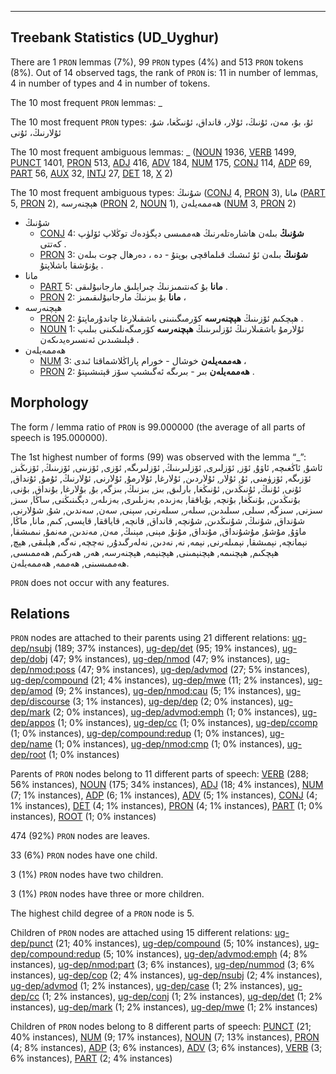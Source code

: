 

--------------------------------------------------------------------------------

## Treebank Statistics (UD_Uyghur)

There are 1 `PRON` lemmas (7%), 99 `PRON` types (4%) and 513 `PRON` tokens (8%).
Out of 14 observed tags, the rank of `PRON` is: 11 in number of lemmas, 4 in number of types and 4 in number of tokens.

The 10 most frequent `PRON` lemmas: _

The 10 most frequent `PRON` types:  ئۇ، بۇ، مەن، ئۇنىڭ، ئۇلار، قانداق، ئۇنىڭغا، شۇ، ئۇلارنىڭ، ئۇنى

The 10 most frequent ambiguous lemmas: _ ([NOUN]() 1936, [VERB]() 1499, [PUNCT]() 1401, [PRON]() 513, [ADJ]() 416, [ADV]() 184, [NUM]() 175, [CONJ]() 114, [ADP]() 69, [PART]() 56, [AUX]() 32, [INTJ]() 27, [DET]() 18, [X]() 2)

The 10 most frequent ambiguous types:  شۇنىڭ ([CONJ]() 4, [PRON]() 3), مانا ([PART]() 5, [PRON]() 2), ھېچنەرسە ([PRON]() 2, [NOUN]() 1), ھەممەيلەن ([NUM]() 3, [PRON]() 2)


* شۇنىڭ
  * [CONJ]() 4: <b>شۇنىڭ</b> بىلەن ھاشارەتلەرنىڭ ھەممىسى دېگۈدەك توڭلاپ ئۆلۈپ كەتتى .
  * [PRON]() 3: <b>شۇنىڭ</b> بىلەن ئۇ ئىشىك قىلماقچى بوپتۇ - دە ، دەرھال چوت بىلەن يۇنۇشقا باشلاپتۇ .
* مانا
  * [PART]() 5: <b>مانا</b> بۇ كەنتىمىزنىڭ چىرايلىق مارجانبۇلىقى .
  * [PRON]() 2: <b>مانا</b> بۇ بىزنىڭ مارجانبۇلىقىمىز ،
* ھېچنەرسە
  * [PRON]() 2: ھېچكىم ئۆزىنىڭ <b>ھېچنەرسە</b> كۆرمىگىنىنى باشقىلارغا چاندۇرماپتۇ .
  * [NOUN]() 1: ئۇلارمۇ باشقىلارنىڭ ئۆزلىرىنىڭ <b>ھېچنەرسە</b> كۆرمىگەنلىكىنى بىلىپ قېلىشىدىن ئەنسىرەيدىكەن .
* ھەممەيلەن
  * [NUM]() 3: <b>ھەممەيلەن</b> خوشال - خورام پاراڭلاشماقتا ئىدى ،
  * [PRON]() 2: <b>ھەممەيلەن</b> بىر - بىرىگە ئەگىشىپ سۆز قېتىشىپتۇ .

## Morphology

The form / lemma ratio of `PRON` is 99.000000 (the average of all parts of speech is 195.000000).

The 1st highest number of forms (99) was observed with the lemma “_”: ئاشۇ, ئاڭغىچە, ئاۋۇ, ئۆز, ئۆزلىرى, ئۆزلىرىنىڭ, ئۆزلىرىگە, ئۆزى, ئۆزىنى, ئۆزىنىڭ, ئۆزىڭىز, ئۆزىگە, ئۆزۈمنى, ئۇ, ئۇلار, ئۇلاردىن, ئۇلارغا, ئۇلارمۇ, ئۇلارنى, ئۇلارنىڭ, ئۇمۇ, ئۇنداق, ئۇنى, ئۇنىڭ, ئۇنىڭدىن, ئۇنىڭغا, بارلىق, بىز, بىزنىڭ, بىزگە, بۇ, بۇلارغا, بۇنداق, بۇنى, بۇنىڭدىن, بۇنىڭغا, بۇنچە, بۇياققا, بەزىدە, بەزىلىرى, بەزىلەر, دېگىنىڭنى, ساڭا, سىز, سىزنى, سىزگە, سىلى, سىلىدىن, سىلەر, سىلەرنى, سېنى, سەن, سەندىن, شۇ, شۇلارنى, شۇنداق, شۇنىڭ, شۇنىڭدىن, شۇنچە, قانداق, قانچە, قاياققا, قايسى, كىم, مانا, ماڭا, ماۋۇ, مۇشۇ, مۇشۇنداق, مۇنداق, مۇنۇ, مېنى, مېنىڭ, مەن, مەندىن, مەنمۇ, نىمىشقا, نېمانچە, نېمىشقا, نېمىلەرنى, نېمە, نە, نەدىن, نەلەرگىدۇر, نەچچە, نەگە, ھېلىقى, ھېچ, ھېچكىم, ھېچنىمە, ھېچنېمىنى, ھېچنېمە, ھېچنەرسە, ھەر, ھەركىم, ھەممىسى, ھەممىسىنى, ھەممە, ھەممەيلەن.

`PRON` does not occur with any features.


## Relations

`PRON` nodes are attached to their parents using 21 different relations: [ug-dep/nsubj]() (189; 37% instances), [ug-dep/det]() (95; 19% instances), [ug-dep/dobj]() (47; 9% instances), [ug-dep/nmod]() (47; 9% instances), [ug-dep/nmod:poss]() (47; 9% instances), [ug-dep/advmod]() (27; 5% instances), [ug-dep/compound]() (21; 4% instances), [ug-dep/mwe]() (11; 2% instances), [ug-dep/amod]() (9; 2% instances), [ug-dep/nmod:cau]() (5; 1% instances), [ug-dep/discourse]() (3; 1% instances), [ug-dep/dep]() (2; 0% instances), [ug-dep/mark]() (2; 0% instances), [ug-dep/advmod:emph]() (1; 0% instances), [ug-dep/appos]() (1; 0% instances), [ug-dep/cc]() (1; 0% instances), [ug-dep/ccomp]() (1; 0% instances), [ug-dep/compound:redup]() (1; 0% instances), [ug-dep/name]() (1; 0% instances), [ug-dep/nmod:cmp]() (1; 0% instances), [ug-dep/root]() (1; 0% instances)

Parents of `PRON` nodes belong to 11 different parts of speech: [VERB]() (288; 56% instances), [NOUN]() (175; 34% instances), [ADJ]() (18; 4% instances), [NUM]() (7; 1% instances), [ADP]() (6; 1% instances), [ADV]() (5; 1% instances), [CONJ]() (4; 1% instances), [DET]() (4; 1% instances), [PRON]() (4; 1% instances), [PART]() (1; 0% instances), [ROOT]() (1; 0% instances)

474 (92%) `PRON` nodes are leaves.

33 (6%) `PRON` nodes have one child.

3 (1%) `PRON` nodes have two children.

3 (1%) `PRON` nodes have three or more children.

The highest child degree of a `PRON` node is 5.

Children of `PRON` nodes are attached using 15 different relations: [ug-dep/punct]() (21; 40% instances), [ug-dep/compound]() (5; 10% instances), [ug-dep/compound:redup]() (5; 10% instances), [ug-dep/advmod:emph]() (4; 8% instances), [ug-dep/nmod:part]() (3; 6% instances), [ug-dep/nummod]() (3; 6% instances), [ug-dep/cop]() (2; 4% instances), [ug-dep/nsubj]() (2; 4% instances), [ug-dep/advmod]() (1; 2% instances), [ug-dep/case]() (1; 2% instances), [ug-dep/cc]() (1; 2% instances), [ug-dep/conj]() (1; 2% instances), [ug-dep/det]() (1; 2% instances), [ug-dep/mark]() (1; 2% instances), [ug-dep/mwe]() (1; 2% instances)

Children of `PRON` nodes belong to 8 different parts of speech: [PUNCT]() (21; 40% instances), [NUM]() (9; 17% instances), [NOUN]() (7; 13% instances), [PRON]() (4; 8% instances), [ADP]() (3; 6% instances), [ADV]() (3; 6% instances), [VERB]() (3; 6% instances), [PART]() (2; 4% instances)

